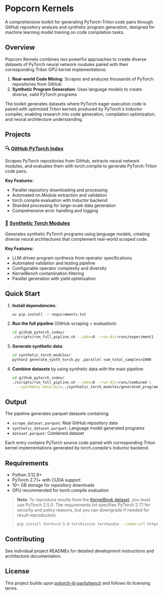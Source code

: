 # Popcorn Kernels

A comprehensive toolkit for generating PyTorch-Triton code pairs through GitHub repository analysis and synthetic program generation, designed for machine learning model training on code compilation tasks.

## Overview

Popcorn Kernels combines two powerful approaches to create diverse datasets of PyTorch neural network modules paired with their corresponding Triton GPU kernel implementations:

1. **Real-world Code Mining**: Scrapes and analyzes thousands of PyTorch repositories from GitHub
2. **Synthetic Program Generation**: Uses language models to create diverse, valid PyTorch programs

The toolkit generates datasets where PyTorch eager execution code is paired with optimized Triton kernels produced by PyTorch's Inductor compiler, enabling research into code generation, compilation optimization, and neural architecture understanding.

## Projects

### 🔍 [GitHub PyTorch Index](github_pytorch_index/)
Scrapes PyTorch repositories from GitHub, extracts neural network modules, and evaluates them with torch.compile to generate PyTorch-Triton code pairs.

**Key Features:**
- Parallel repository downloading and processing
- Automated nn.Module extraction and validation
- torch.compile evaluation with Inductor backend
- Sharded processing for large-scale data generation
- Comprehensive error handling and logging

### 🎯 [Synthetic Torch Modules](synthetic_torch_modules/) 
Generates synthetic PyTorch programs using language models, creating diverse neural architectures that complement real-world scraped code.

**Key Features:**
- LLM-driven program synthesis from operator specifications
- Automated validation and testing pipeline
- Configurable operator complexity and diversity
- KernelBench contamination filtering
- Parallel generation with yield optimization

## Quick Start

1. **Install dependencies**:
   ```bash
   uv pip install -r requirements.txt
   ```

2. **Run the full pipeline** (GitHub scraping + evaluation):
   ```bash
   cd github_pytorch_index/
   ./scripts/run_full_pipline.sh --jobs=8 --run-dir=runs/experiment1
   ```

3. **Generate synthetic data**:
   ```bash
   cd synthetic_torch_modules/
   python3 generate_synth_torch.py .parallel num_total_samples=1000
   ```

4. **Combine datasets** by using synthetic data with the main pipeline:
   ```bash
   cd github_pytorch_index/
   ./scripts/run_full_pipline.sh --jobs=8 --run-dir=runs/combined \
     --synthetic-data-dir=../synthetic_torch_modules/generated_programs/
   ```

## Output

The pipeline generates parquet datasets containing:
- `scrape_dataset.parquet`: Real GitHub repository data
- `synthetic_dataset.parquet`: Language model generated programs  
- `dataset.parquet`: Combined dataset

Each entry contains PyTorch source code paired with corresponding Triton kernel implementations generated by torch.compile's Inductor backend.

## Requirements

- Python 3.12.9+
- PyTorch 2.7.1+ with CUDA support
- 10+ GB storage for repository downloads
- GPU recommended for torch.compile evaluation

> **Note**: To reproduce results from the [KernelBook dataset](https://huggingface.co/datasets/GPUMODE/KernelBook), you must use PyTorch 2.5.0. The requirements.txt specifies PyTorch 2.7.1 for security and policy reasons, but you can downgrade if needed for result reproduction:
> ```bash
> pip install torch==2.5.0 torchvision torchaudio --index-url https://download.pytorch.org/whl/cu118
> ```

## Contributing

See individual project READMEs for detailed development instructions and architecture documentation.

## License

This project builds upon [pytorch-jit-paritybench](https://github.com/jansel/pytorch-jit-paritybench) and follows its licensing terms.